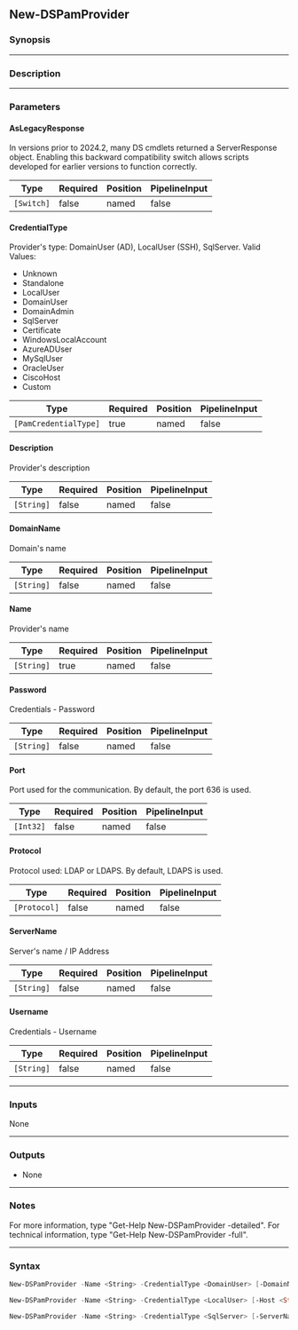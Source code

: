 New-DSPamProvider
-----------------

### Synopsis

---

### Description

---

### Parameters
#### **AsLegacyResponse**
In versions prior to 2024.2, many DS cmdlets returned a ServerResponse object. Enabling this backward compatibility switch allows scripts developed for earlier versions to function correctly.

|Type      |Required|Position|PipelineInput|
|----------|--------|--------|-------------|
|`[Switch]`|false   |named   |false        |

#### **CredentialType**
Provider's type: DomainUser (AD), LocalUser (SSH), SqlServer.
Valid Values:

* Unknown
* Standalone
* LocalUser
* DomainUser
* DomainAdmin
* SqlServer
* Certificate
* WindowsLocalAccount
* AzureADUser
* MySqlUser
* OracleUser
* CiscoHost
* Custom

|Type                 |Required|Position|PipelineInput|
|---------------------|--------|--------|-------------|
|`[PamCredentialType]`|true    |named   |false        |

#### **Description**
Provider's description

|Type      |Required|Position|PipelineInput|
|----------|--------|--------|-------------|
|`[String]`|false   |named   |false        |

#### **DomainName**
Domain's name

|Type      |Required|Position|PipelineInput|
|----------|--------|--------|-------------|
|`[String]`|false   |named   |false        |

#### **Name**
Provider's name

|Type      |Required|Position|PipelineInput|
|----------|--------|--------|-------------|
|`[String]`|true    |named   |false        |

#### **Password**
Credentials - Password

|Type      |Required|Position|PipelineInput|
|----------|--------|--------|-------------|
|`[String]`|false   |named   |false        |

#### **Port**
Port used for the communication. By default, the port 636 is used.

|Type     |Required|Position|PipelineInput|
|---------|--------|--------|-------------|
|`[Int32]`|false   |named   |false        |

#### **Protocol**
Protocol used: LDAP or LDAPS. By default, LDAPS is used.

|Type        |Required|Position|PipelineInput|
|------------|--------|--------|-------------|
|`[Protocol]`|false   |named   |false        |

#### **ServerName**
Server's name / IP Address

|Type      |Required|Position|PipelineInput|
|----------|--------|--------|-------------|
|`[String]`|false   |named   |false        |

#### **Username**
Credentials - Username

|Type      |Required|Position|PipelineInput|
|----------|--------|--------|-------------|
|`[String]`|false   |named   |false        |

---

### Inputs
None

---

### Outputs
* None

---

### Notes
For more information, type "Get-Help New-DSPamProvider -detailed". For technical information, type "Get-Help New-DSPamProvider -full".

---

### Syntax
```PowerShell
New-DSPamProvider -Name <String> -CredentialType <DomainUser> [-DomainName <String>] [-Port <Int32>] [-Protocol <LDAP | LDAPS>] [-Username <String>] [-Password <String>] [-Description <String>] [-AsLegacyResponse] [<CommonParameters>]
```
```PowerShell
New-DSPamProvider -Name <String> -CredentialType <LocalUser> [-Host <String>] [-Port <Int32>] [-Username <String>] [-Password <String>] [-Description <String>] [-AsLegacyResponse] [<CommonParameters>]
```
```PowerShell
New-DSPamProvider -Name <String> -CredentialType <SqlServer> [-ServerName <String>] [-Username <String>] [-Password <String>] [-Description <String>] [-AsLegacyResponse] [<CommonParameters>]
```
